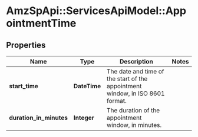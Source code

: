 # AmzSpApi::ServicesApiModel::AppointmentTime

## Properties
Name | Type | Description | Notes
------------ | ------------- | ------------- | -------------
**start_time** | **DateTime** | The date and time of the start of the appointment window, in ISO 8601 format. | 
**duration_in_minutes** | **Integer** | The duration of the appointment window, in minutes. | 


